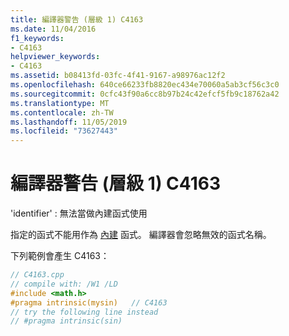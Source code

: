 ```yaml
---
title: 編譯器警告 (層級 1) C4163
ms.date: 11/04/2016
f1_keywords:
- C4163
helpviewer_keywords:
- C4163
ms.assetid: b08413fd-03fc-4f41-9167-a98976ac12f2
ms.openlocfilehash: 640ce66233fb8820ec434e70060a5ab3cf56c3c0
ms.sourcegitcommit: 0cfc43f90a6cc8b97b24c42efcf5fb9c18762a42
ms.translationtype: MT
ms.contentlocale: zh-TW
ms.lasthandoff: 11/05/2019
ms.locfileid: "73627443"
---
```

# <a name="compiler-warning-level-1-c4163"></a>編譯器警告 (層級 1) C4163

'identifier' : 無法當做內建函式使用

指定的函式不能用作為 [內建](../../preprocessor/intrinsic.md) 函式。 編譯器會忽略無效的函式名稱。

下列範例會產生 C4163：

```cpp
// C4163.cpp
// compile with: /W1 /LD
#include <math.h>
#pragma intrinsic(mysin)   // C4163
// try the following line instead
// #pragma intrinsic(sin)
```